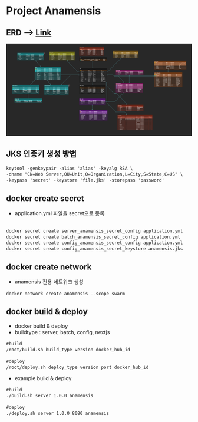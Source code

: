 # Project Anamensis


## ERD --> [Link](https://www.erdcloud.com/d/kaLkfNKiwKcPe85k4)
![](./resource/erd.jpg)


## JKS 인증키 생성 방법
```shell
keytool -genkeypair -alias 'alias' -keyalg RSA \
-dname "CN=Web Server,OU=Unit,O=Organization,L=City,S=State,C=US" \
-keypass 'secret' -keystore 'file.jks' -storepass 'password'
```

## docker create secret
- application.yml 파일을 secret으로 등록
```shell

docker secret create server_anamensis_secret_config application.yml
docker secret create batch_anamensis_secret_config application.yml
docker secret create config_anamensis_secret_config application.yml
docker secret create config_anamensis_secret_keystore anamensis.jks

```

## docker create network
- anamensis 전용 네트워크 생성
```shell
docker network create anamensis --scope swarm
```

## docker build & deploy
- docker build & deploy
- buildtype : server, batch, config, nextjs
```shell
#build
/root/build.sh build_type version docker_hub_id

#deploy
/root/deploy.sh deploy_type version port docker_hub_id
```
- example build & deploy
```shell
#build
./build.sh server 1.0.0 anamensis

#deploy
./deploy.sh server 1.0.0 8080 anamensis
```